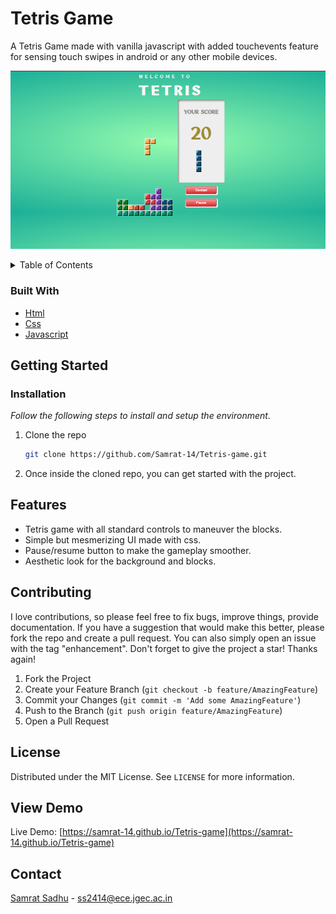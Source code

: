# Tetris Game

A Tetris Game made with vanilla javascript with added touchevents feature for sensing touch swipes in android or any other mobile devices.

![Tetris_screenshot](preview.png)

<!-- TABLE OF CONTENTS -->
<details>
  <summary>Table of Contents</summary>
  <ol>
    <li>
      <a href="#about-the-project">About The Project</a>
      <ul>
        <li><a href="#built-with">Built With</a></li>
      </ul>
    </li>
    <li>
      <a href="#getting-started">Getting Started</a>
      <ul>
        <li><a href="#installation">Installation</a></li>
      </ul>
    </li>
    <li><a href="#features">Features</a></li>
    <li><a href="#contributing">Contributing</a></li>
    <li><a href="#license">License</a></li>
    <li><a href="#view-demo">View Demo</a></li>
    <li><a href="#contact">Contact</a></li>
  </ol>
</details>

### Built With

* [Html](https://www.w3schools.com/html)
* [Css](https://www.w3schools.com/css)
* [Javascript](https://www.w3schools.com/js)

## Getting Started

### Installation

_Follow the following steps to install and setup the environment._

1. Clone the repo
   ```sh
   git clone https://github.com/Samrat-14/Tetris-game.git
   ```
2. Once inside the cloned repo, you can get started with the project.

## Features

* Tetris game with all standard controls to maneuver the blocks.
* Simple but mesmerizing UI made with css.
* Pause/resume button to make the gameplay smoother.
* Aesthetic look for the background and blocks.

## Contributing

I love contributions, so please feel free to fix bugs, improve things, provide documentation.
If you have a suggestion that would make this better, please fork the repo and create a pull request. You can also simply open an issue with the tag "enhancement".
Don't forget to give the project a star! Thanks again!

1. Fork the Project
2. Create your Feature Branch (`git checkout -b feature/AmazingFeature`)
3. Commit your Changes (`git commit -m 'Add some AmazingFeature'`)
4. Push to the Branch (`git push origin feature/AmazingFeature`)
5. Open a Pull Request

<!-- LICENSE -->
## License

Distributed under the MIT License. See `LICENSE` for more information.

## View Demo

Live Demo: [https://samrat-14.github.io/Tetris-game](https://samrat-14.github.io/Tetris-game)

## Contact

[Samrat Sadhu](https://samrat-14.github.io/my-portfolio/) - ss2414@ece.jgec.ac.in
